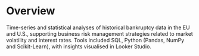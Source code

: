 # Overview

Time-series and statistical analyses of historical bankruptcy data in the EU and U.S., supporting business risk management strategies related to market volatility and interest rates. Tools included SQL, Python (Pandas, NumPy and Scikit-Learn), with insights visualised in Looker Studio.
